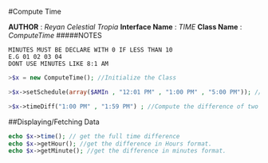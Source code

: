 #Compute Time


**AUTHOR** 			: *Reyan Celestial Tropia*
**Interface Name** 	: *TIME*
**Class Name** 		: *ComputeTime*
#####NOTES

	MINUTES MUST BE DECLARE WITH 0 IF LESS THAN 10
	E.G 01 02 03 04
	DONT USE MINUTES LIKE 8:1 AM
```php
>$x = new ComputeTime(); //Initialize the Class

>$x->setSchedule(array($AMIn , "12:01 PM" , "1:00 PM" , "5:00 PM")); // Set the work schedule(OPTIONAL)

>$x->timeDiff("1:00 PM" , "1:59 PM") ; //Compute the difference of two time(break is deducted base on schedule)
```

##Displaying/Fetching Data
```php
echo $x->time(); // get the full time difference
echo $x->getHour(); //get the difference in Hours format.
echo $x->getMinute(); //get the difference in minutes format.
```